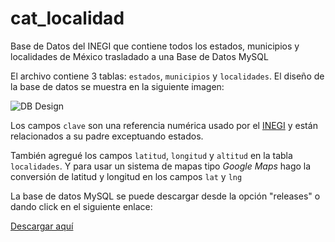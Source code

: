 # cat_localidad

Base de Datos del INEGI que contiene todos los estados, municipios y localidades de México trasladado a una Base de Datos MySQL

El archivo contiene 3 tablas: `estados`, `municipios` y `localidades`. El diseño de la base de datos se muestra en la siguiente imagen:

![DB Design](http://developarts.com/bl-content/uploads/db.png)

Los campos `clave` son una referencia numérica usado por el [INEGI](http://www.inegi.org.mx/) y están relacionados a su padre exceptuando estados. 

También agregué los campos `latitud`, `longitud` y `altitud` en la tabla `localidades`. Y para usar un sistema de mapas tipo *Google Maps* hago la conversión de latitud y longitud en los campos `lat` y `lng`

La base de datos MySQL se puede descargar desde la opción "releases" o dando click en el siguiente enlace:

[Descargar aquí](https://github.com/Wh04m1x/CAT_INEGI_2018/releases/tag/v1)

